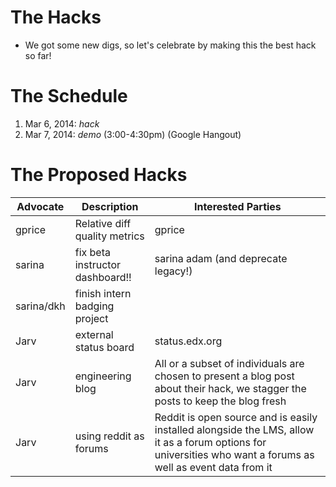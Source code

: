 # The Hacks

* We got some new digs, so let's celebrate by making this the best hack so far!

# The Schedule
1. Mar 6, 2014: *hack*
2. Mar 7, 2014: *demo* (3:00-4:30pm) (Google Hangout)

# The Proposed Hacks

| Advocate | Description | Interested Parties |
|----------|-------------|--------------------|
| gprice | Relative diff quality metrics | gprice |
| sarina | fix beta instructor dashboard!! | sarina adam (and deprecate legacy!) |
| sarina/dkh | finish intern badging project | |
| Jarv | external status board | status.edx.org | Jarv/devops |
| Jarv | engineering blog | All or a subset of individuals are chosen to present a blog post about their hack, we stagger the posts to keep the blog fresh | engineering |
| Jarv | using reddit as forums | Reddit is open source and is easily installed alongside the LMS, allow it as a forum options for universities who want a forums as well as event data from it | Jarv |